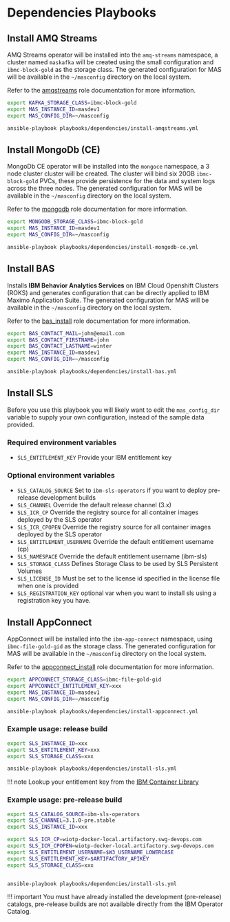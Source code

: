 # Dependencies Playbooks

## Install AMQ Streams
AMQ Streams operator will be installed into the `amq-streams` namespace, a cluster named `maskafka` will be created using the small configuration and `ibmc-block-gold` as the storage class.  The generated configuration for MAS will be available in the `~/masconfig` directory on the local system.

Refer to the [amqstreams](../roles/amqstreams.md) role documentation for more information.

```bash
export KAFKA_STORAGE_CLASS=ibmc-block-gold
export MAS_INSTANCE_ID=masdev1
export MAS_CONFIG_DIR=~/masconfig

ansible-playbook playbooks/dependencies/install-amqstreams.yml
```

## Install MongoDb (CE)
MongoDb CE operator will be installed into the `mongoce` namespace, a 3 node cluster cluster will be created.  The cluster will bind six 20GB `ibmc-block-gold` PVCs, these provide persistence for the data and system logs across the three nodes.  The generated configuration for MAS will be available in the `~/masconfig` directory on the local system.

Refer to the [mongodb](../roles/mongodb.md) role documentation for more information.

```bash
export MONGODB_STORAGE_CLASS=ibmc-block-gold
export MAS_INSTANCE_ID=masdev1
export MAS_CONFIG_DIR=~/masconfig

ansible-playbook playbooks/dependencies/install-mongodb-ce.yml
```


## Install BAS
Installs **IBM Behavior Analytics Services** on IBM Cloud Openshift Clusters (ROKS) and generates configuration that can be directly applied to IBM Maximo Application Suite. The generated configuration for MAS will be available in the `~/masconfig` directory on the local system.

Refer to the [bas_install](../roles/bas_install.md) role documentation for more information.

```bash
export BAS_CONTACT_MAIL=john@email.com
export BAS_CONTACT_FIRSTNAME=john
export BAS_CONTACT_LASTNAME=winter
export MAS_INSTANCE_ID=masdev1
export MAS_CONFIG_DIR=~/masconfig

ansible-playbook playbooks/dependencies/install-bas.yml
```


## Install SLS
Before you use this playbook you will likely want to edit the `mas_config_dir` variable to supply your own configuration, instead of the sample data provided.

### Required environment variables
- `SLS_ENTITLEMENT_KEY` Provide your IBM entitlement key

### Optional environment variables
- `SLS_CATALOG_SOURCE` Set to `ibm-sls-operators` if you want to deploy pre-release development builds
- `SLS_CHANNEL` Override the default release channel (3.x)
- `SLS_ICR_CP` Override the registry source for all container images deployed by the SLS operator
- `SLS_ICR_CPOPEN` Override the registry source for all container images deployed by the SLS operator
- `SLS_ENTITLEMENT_USERNAME` Override the default entitlement username (cp)
- `SLS_NAMESPACE` Override the default entitlement username (ibm-sls)
- `SLS_STORAGE_CLASS` Defines Storage Class to be used by SLS Persistent Volumes
- `SLS_LICENSE_ID` Must be set to the license id specified in the license file when one is provided
- `SLS_REGISTRATION_KEY` optional var when you want to install sls using a registration key you have.

## Install AppConnect
AppConnect will be installed into the `ibm-app-connect` namespace, using `ibmc-file-gold-gid` as the storage class.  The generated configuration for MAS will be available in the `~/masconfig` directory on the local system.

Refer to the [appconnect_install](../roles/appconnect_install.md) role documentation for more information.

```bash
export APPCONNECT_STORAGE_CLASS=ibmc-file-gold-gid
export APPCONNECT_ENTITLEMENT_KEY=xxx
export MAS_INSTANCE_ID=masdev1
export MAS_CONFIG_DIR=~/masconfig

ansible-playbook playbooks/dependencies/install-appconnect.yml
```

### Example usage: release build

```bash
export SLS_INSTANCE_ID=xxx
export SLS_ENTITLEMENT_KEY=xxx
export SLS_STORAGE_CLASS=xxx

ansible-playbook playbooks/dependencies/install-sls.yml
```

!!! note
    Lookup your entitlement key from the [IBM Container Library](https://myibm.ibm.com/products-services/containerlibrary)


### Example usage: pre-release build

```bash
export SLS_CATALOG_SOURCE=ibm-sls-operators
export SLS_CHANNEL=3.1.0-pre.stable
export SLS_INSTANCE_ID=xxx

export SLS_ICR_CP=wiotp-docker-local.artifactory.swg-devops.com
export SLS_ICR_CPOPEN=wiotp-docker-local.artifactory.swg-devops.com
export SLS_ENTITLEMENT_USERNAME=$W3_USERNAME_LOWERCASE
export SLS_ENTITLEMENT_KEY=$ARTIFACTORY_APIKEY
export SLS_STORAGE_CLASS=xxx


ansible-playbook playbooks/dependencies/install-sls.yml
```

!!! important
    You must have already installed the development (pre-release) catalogs, pre-release builds are not available directly from the IBM Operator Catalog.